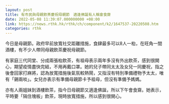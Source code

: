 ```yaml
---
layout: post
title: 有市民與母親飲茶慶祝母親節　適逢佛誕有人稱會食齋
date: 2022-05-08 11:39:07.000000000 +08:00
link: https://news.rthk.hk/rthk/ch/component/k2/1647537-20220508.htm
categories: rthk
---
```


今日是母親節。政府早前放寬社交距離措施，食肆最多可以8人一枱，在旺角一間酒樓，有不少人帶同母親飲茶慶祝母親節。

有家庭三代同堂、分成兩張枱飲茶，有祖母表示兩年多沒有外出飲茶，感到很開心，期望疫情盡快完結，不用再戴口罩。她的兒子帶同太太及女兒一同慶祝，指之後會回家打麻將，認為放寬措施後氣氛較熱鬧，又指沒有特別準備禮物予太太，唯有「錫兩啖」。女兒亦表示有準備母親節卡予祖母，但沒有準備予媽媽。

亦有人兩姐妹到酒樓飲茶，指今日母親節又適逢佛誕，所以下午會食齋。她表示，平時要「隔住塊板」飲茶，現時放寬措施，所以感到很開心。
